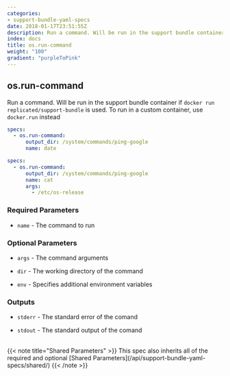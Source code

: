 ```yaml
---
categories:
- support-bundle-yaml-specs
date: 2018-01-17T23:51:55Z
description: Run a command. Will be run in the support bundle container if `docker run replicated/support-bundle` is used. To run in a custom container, use `docker.run` instead
index: docs
title: os.run-command
weight: "100"
gradient: "purpleToPink"
---
```


## os.run-command

Run a command. Will be run in the support bundle container if `docker run replicated/support-bundle` is used. To run in a custom container, use `docker.run` instead


```yaml
specs:
  - os.run-command:
      output_dir: /system/commands/ping-google
      name: date
```

```yaml
specs:
  - os.run-command:
      output_dir: /system/commands/ping-google
      name: cat
      args:
        - /etc/os-release
```

    
### Required Parameters


- `name` - The command to run


    
### Optional Parameters


- `args` - The command arguments


- `dir` - The working directory of the command


- `env` - Specifies additional environment variables


    
### Outputs


- `stderr` - The standard error of the comand

- `stdout` - The standard output of the comand

    
<br>
{{< note title="Shared Parameters" >}}
This spec also inherits all of the required and optional [Shared Parameters](/api/support-bundle-yaml-specs/shared/)
{{< /note >}}
    
    